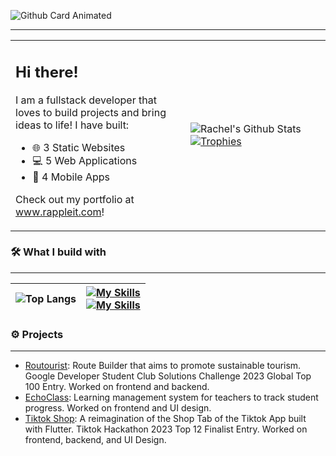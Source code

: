 
![Github Card Animated](https://github.com/user-attachments/assets/2dd7ab1a-6b5e-492b-b1e9-33f034757a37)

---

<table border="0">
    <tr>
        <td width="50%">
            <h2>Hi there!</h2>
            <p>I am a fullstack developer that loves to build projects and bring ideas to life! I have built:</p>
            <ul>
                <li>🌐 3 Static Websites</li>
                <li>💻 5 Web Applications</li>
                <li>📱 4 Mobile Apps</li>
            </ul>
            <p>Check out my portfolio at <a href="www.rappleit.com" target="_blank">www.rappleit.com</a>!</p>
        </td>
        <td width="40%">
            <img src="https://github-readme-stats.vercel.app/api?username=rappleit&theme=tokyonight&show_icons=true&hide=stars,issues&rank_icon=github" alt="Rachel's Github Stats">
            <a href="https://github.com/ryo-ma/github-profile-trophy">
                <img src="https://github-profile-trophy.vercel.app/?username=rappleit&theme=algolia" alt="Trophies">
            </a>
        </td>
    </tr>
</table>



### 🛠️ What I build with
---
| ![Top Langs](https://github-readme-stats.vercel.app/api/top-langs/?username=rappleit&theme=tokyonight&layout=compact&exclude_repo=Portential) | [![My Skills](https://skillicons.dev/icons?i=react,html,css,js,nextjs,vercel)](https://skillicons.dev) </br>  [![My Skills](https://skillicons.dev/icons?i=swift,dotnet,nodejs,postgres,mongodb,figma)](https://skillicons.dev) |
|-----------------------------------------------------------------------------------------------------------------------------------------------------------|------------------------------------------------------------------------------------------------------------------------------------------|


### ⚙️ Projects
---
- [Routourist](https://github.com/rappleit/routourist): Route Builder that aims to promote sustainable tourism. Google Developer Student Club Solutions Challenge 2023 Global Top 100 Entry. Worked on frontend and backend. 
- [EchoClass](https://github.com/michaelchen-lab/LMS_Frontend): Learning management system for teachers to track student progress. Worked on frontend and UI design.
- [Tiktok Shop](https://github.com/rappleit/tiktok_shop/tree/main): A reimagination of the Shop Tab of the Tiktok App built with Flutter. Tiktok Hackathon 2023 Top 12 Finalist Entry. Worked on frontend, backend, and UI Design.

